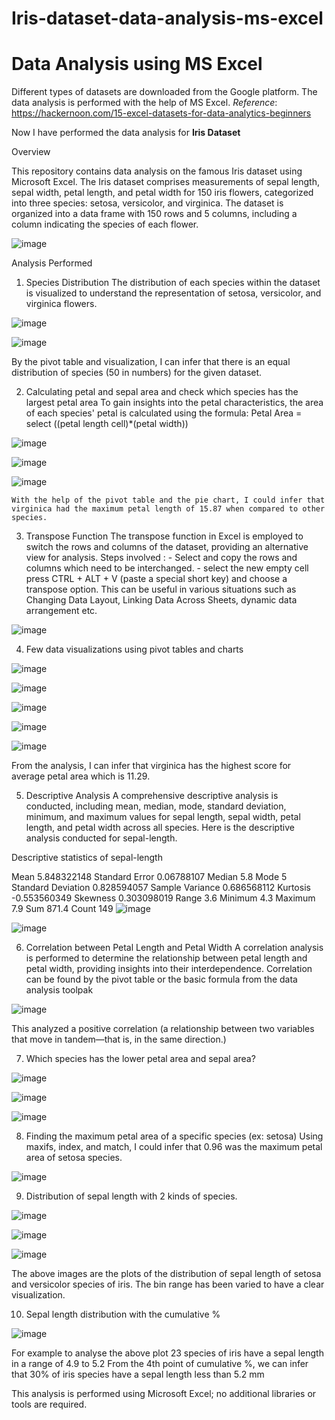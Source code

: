 # Iris-dataset-data-analysis-ms-excel

# Data Analysis using MS Excel
Different types of datasets are downloaded from the Google platform. The data analysis is performed with the help of MS Excel. 
_Reference_: https://hackernoon.com/15-excel-datasets-for-data-analytics-beginners 

Now I have performed the data analysis for **Iris Dataset**
 
Overview

This repository contains data analysis on the famous Iris dataset using Microsoft Excel. The Iris dataset comprises measurements of sepal length, sepal width, petal length, and petal width for 150 iris flowers, categorized into three species: setosa, versicolor, and virginica. The dataset is organized into a data frame with 150 rows and 5 columns, including a column indicating the species of each flower.

![image](https://github.com/sahanavenkatesh242/Iris-dataset-data-analysis-ms-excel/assets/157820520/ab756306-e165-46ee-bcec-2d176b899878)


Analysis Performed

1. Species Distribution
   The distribution of each species within the dataset is visualized to understand the representation of setosa, versicolor, and virginica flowers.

![image](https://github.com/sahanavenkatesh242/Iris-dataset-data-analysis-ms-excel/assets/157820520/19bf4b43-7b5e-476e-a0d5-196dbbed4c1f)

![image](https://github.com/sahanavenkatesh242/Iris-dataset-data-analysis-ms-excel/assets/157820520/9cee6092-d45b-4bb6-9598-ce1dced9c4a7)

By the pivot table and visualization, I can infer that there is an equal distribution of species (50 in numbers) for the given dataset.

2. Calculating petal and sepal area and check which species has the largest petal area
   To gain insights into the petal characteristics, the area of each species' petal is calculated using the formula:
   Petal Area = select ((petal length cell)*(petal width))

![image](https://github.com/sahanavenkatesh242/Iris-dataset-data-analysis-ms-excel/assets/157820520/cae98b37-1cf8-4de4-8992-b9ed465fde4d)

![image](https://github.com/sahanavenkatesh242/Iris-dataset-data-analysis-ms-excel/assets/157820520/4eaddeb9-8268-4665-b914-5f52afdb3801)

![image](https://github.com/sahanavenkatesh242/Iris-dataset-data-analysis-ms-excel/assets/157820520/e1360d92-b955-4751-b96d-400623f6d66b)

    With the help of the pivot table and the pie chart, I could infer that virginica had the maximum petal length of 15.87 when compared to other species.

3. Transpose Function
  The transpose function in Excel is employed to switch the rows and columns of the dataset, providing an alternative view for analysis.
        Steps involved :
           - Select and copy the rows and columns which need to be interchanged.
           - select the new empty cell press CTRL + ALT + V (paste a special short key) and choose a transpose option.
     This can be useful in various situations such as Changing Data Layout, Linking Data Across Sheets, dynamic data arrangement etc.

  ![image](https://github.com/sahanavenkatesh242/Iris-dataset-data-analysis-ms-excel/assets/157820520/70cd1f7e-1d09-45a9-83da-26e4f6901b56)


4. Few data visualizations using pivot tables and charts 

![image](https://github.com/sahanavenkatesh242/Iris-dataset-data-analysis-ms-excel/assets/157820520/c9bf4808-5458-438a-b62e-9670ed53e4d4)

![image](https://github.com/sahanavenkatesh242/Iris-dataset-data-analysis-ms-excel/assets/157820520/d3f8f76b-d2de-4049-b43a-1c2430202cd9)

![image](https://github.com/sahanavenkatesh242/Iris-dataset-data-analysis-ms-excel/assets/157820520/2af0c3f9-8d22-45b1-b9cf-90922f31476d)

![image](https://github.com/sahanavenkatesh242/Iris-dataset-data-analysis-ms-excel/assets/157820520/544f9b20-3a7b-495e-85f6-3cdb3f13366e)

![image](https://github.com/sahanavenkatesh242/Iris-dataset-data-analysis-ms-excel/assets/157820520/99c3b427-d5b5-4dc0-8307-7620580b5b73)

From the analysis, I can infer that virginica has the highest score for average petal area which is 11.29.

5. Descriptive Analysis
A comprehensive descriptive analysis is conducted, including mean, median, mode, standard deviation, minimum, and maximum values for sepal length, sepal width, petal length, and petal width across all species.
Here is the descriptive analysis conducted for sepal-length. 

Descriptive statistics of sepal-length	
	
Mean	5.848322148
Standard Error	0.06788107
Median	5.8
Mode	5
Standard Deviation	0.828594057
Sample Variance	0.686568112
Kurtosis	-0.553560349
Skewness	0.303098019
Range	3.6
Minimum	4.3
Maximum	7.9
Sum	871.4
Count	149
![image](https://github.com/sahanavenkatesh242/Iris-dataset-data-analysis-ms-excel/assets/157820520/1e92cce6-f730-42b6-938e-08482709907b)

![image](https://github.com/sahanavenkatesh242/Iris-dataset-data-analysis-ms-excel/assets/157820520/66bbfc06-2707-4676-8cc4-feddf9af7906)

6. Correlation between Petal Length and Petal Width
A correlation analysis is performed to determine the relationship between petal length and petal width, providing insights into their interdependence.
Correlation can be found by the pivot table or the basic formula from the data analysis toolpak

![image](https://github.com/sahanavenkatesh242/Iris-dataset-data-analysis-ms-excel/assets/157820520/cb0f9a53-6898-48a9-bb89-5fddf6246797)

This analyzed a positive correlation (a relationship between two variables that move in tandem—that is, in the same direction.)
  
7. Which species has the lower petal area and sepal area?

![image](https://github.com/sahanavenkatesh242/Iris-dataset-data-analysis-ms-excel/assets/157820520/910ea0de-f551-48a7-90c4-3f6b8a5b0af4)

![image](https://github.com/sahanavenkatesh242/Iris-dataset-data-analysis-ms-excel/assets/157820520/c5536762-8524-4b1b-ab6b-444a5ccce264)
  
![image](https://github.com/sahanavenkatesh242/Iris-dataset-data-analysis-ms-excel/assets/157820520/bcfed74f-0fd6-40b5-bf37-2ebfda866b8f)
 

8. Finding the maximum petal area of a specific species (ex: setosa)
Using maxifs, index, and match, I could infer that 0.96 was the maximum petal area of setosa species.

![image](https://github.com/sahanavenkatesh242/Iris-dataset-data-analysis-ms-excel/assets/157820520/216317b2-ea25-4e61-922f-e2ebae7bdf11)

9. Distribution of sepal length with 2 kinds of species.

![image](https://github.com/sahanavenkatesh242/Iris-dataset-data-analysis-ms-excel/assets/157820520/946c6476-6a56-4ab1-8294-c56bb6b47e32)

![image](https://github.com/sahanavenkatesh242/Iris-dataset-data-analysis-ms-excel/assets/157820520/4d646f17-34ab-440c-aa21-fef1aedb019d)

![image](https://github.com/sahanavenkatesh242/Iris-dataset-data-analysis-ms-excel/assets/157820520/45e680b0-02b2-49bd-beca-664892cf4538)


The above images are the plots of the distribution of sepal length of setosa and versicolor species of iris. The bin range has been varied to have a clear visualization. 

10. Sepal length distribution with the cumulative %

![image](https://github.com/sahanavenkatesh242/Iris-dataset-data-analysis-ms-excel/assets/157820520/9e1ed1a9-00a9-4fd1-a3be-df94639f78a0)

For example to analyse the above plot
23 species of iris have a sepal length in a range of 4.9 to 5.2
From the 4th point of cumulative %, we can infer that 30% of iris species have a sepal length less than 5.2 mm 





  
This analysis is performed using Microsoft Excel; no additional libraries or tools are required. 
